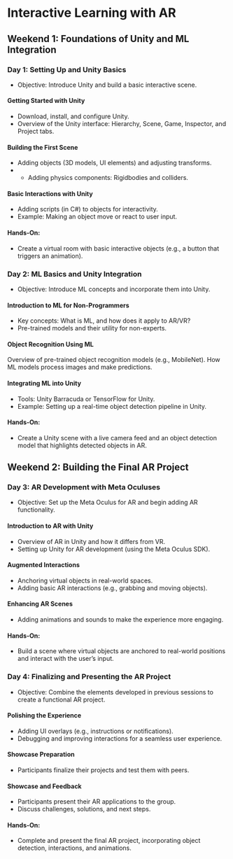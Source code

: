 # Interactive Learning with AR
## Weekend 1: Foundations of Unity and ML Integration
### Day 1: Setting Up and Unity Basics
- Objective: Introduce Unity and build a basic interactive scene.

#### Getting Started with Unity
- Download, install, and configure Unity.
- Overview of the Unity interface: Hierarchy, Scene, Game, Inspector, and Project tabs.
#### Building the First Scene 
- Adding objects (3D models, UI elements) and adjusting transforms.
- - Adding physics components: Rigidbodies and colliders.
#### Basic Interactions with Unity
- Adding scripts (in C#) to objects for interactivity.
- Example: Making an object move or react to user input.
#### Hands-On:
- Create a virtual room with basic interactive objects (e.g., a button that triggers an animation).

### Day 2: ML Basics and Unity Integration
- Objective: Introduce ML concepts and incorporate them into Unity.

#### Introduction to ML for Non-Programmers
- Key concepts: What is ML, and how does it apply to AR/VR?
- Pre-trained models and their utility for non-experts.
#### Object Recognition Using ML
Overview of pre-trained object recognition models (e.g., MobileNet).
How ML models process images and make predictions.
#### Integrating ML into Unity 
- Tools: Unity Barracuda or TensorFlow for Unity.
- Example: Setting up a real-time object detection pipeline in Unity.
#### Hands-On:
- Create a Unity scene with a live camera feed and an object detection model that highlights detected objects in AR.

## Weekend 2: Building the Final AR Project
### Day 3: AR Development with Meta Oculuses
- Objective: Set up the Meta Oculus for AR and begin adding AR functionality.

#### Introduction to AR with Unity
- Overview of AR in Unity and how it differs from VR.
- Setting up Unity for AR development (using the Meta Oculus SDK).
#### Augmented Interactions 
- Anchoring virtual objects in real-world spaces.
- Adding basic AR interactions (e.g., grabbing and moving objects).
#### Enhancing AR Scenes 
- Adding animations and sounds to make the experience more engaging.
#### Hands-On:
- Build a scene where virtual objects are anchored to real-world positions and interact with the user’s input.

### Day 4: Finalizing and Presenting the AR Project
- Objective: Combine the elements developed in previous sessions to create a functional AR project.

#### Polishing the Experience 
- Adding UI overlays (e.g., instructions or notifications).
- Debugging and improving interactions for a seamless user experience.
#### Showcase Preparation 
- Participants finalize their projects and test them with peers.
#### Showcase and Feedback 
- Participants present their AR applications to the group.
- Discuss challenges, solutions, and next steps.
#### Hands-On:
- Complete and present the final AR project, incorporating object detection, interactions, and animations.
